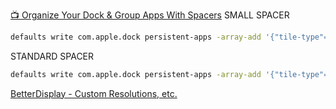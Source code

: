 [📺 Organize Your Dock & Group Apps With Spacers](https://www.youtube.com/watch?v=zvk8R-KFP_U)
SMALL SPACER
```sh
defaults write com.apple.dock persistent-apps -array-add '{"tile-type"="small-spacer-tile";}'; killall Dock 
```
STANDARD SPACER
```sh
defaults write com.apple.dock persistent-apps -array-add '{"tile-type"="spacer-tile";}'; killall Dock
```

[BetterDisplay - Custom Resolutions, etc.](https://github.com/waydabber/BetterDisplay)
